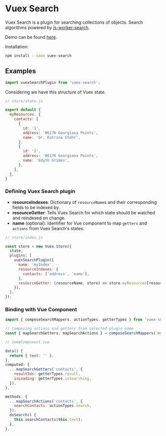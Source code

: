# Vuex Search

Vuex Search is a plugin for searching collections of objects. Search algorithms powered by [js-worker-search](https://github.com/bvaughn/js-worker-search).

Demo can be found [here]().

Installation:

```bash
npm install --save vuex-search
```

## Examples

```javascript
import vuexSearchPlugin from 'vuex-search';
```

Considering we have this structure of Vuex state.

```javascript
// store/state.js

export default {
  myResources: {
    contacts: [
      {
        id: '1',
        address: '06176 Georgiana Points',
        name: 'Dr. Katrina Stehr',
      },
      {
        id: '2',
        address: '06176 Georgiana Points',
        name: 'Edyth Grimes',
      },
    ],
  },
}
```

### Defining Vuex Search plugin

* __resourceIndexes__: Dictionary of `resourceName`s and their corresponding fields to be indexed by.
* __resourceGetter__: Tells Vuex Search for which state should be watched and reindexed on change.
* __name__ (optional): Identifier for Vue component to map `getters` and `actions` from Vuex Search's states.

```javascript
// store/index.js

const store = new Vuex.Store({
  state,
  plugins: [
    vuexSearchPlugin({
      name: 'myIndex',
      resourceIndexes: {
        contacts: ['address', 'name'],
      },
      resourceGetter: (resourceName, store) => store.myResources[resourceName],
    }),
  ],
});
```

### Binding with Vue Component

```javascript
import { composeSearchMappers, actionTypes, getterTypes } from 'vuex-search';

// Composing actions and getters from selected plugin name
const { mapSearchGetters, mapSearchActions } = composeSearchMappers('myIndex');
```

```javascript
// SomeComponent.vue

data() {
  return { text: '' },
},
computed: {
  ...mapSearchGetters('contacts', {
    resultIds: getterTypes.result,
    isLoading: getterTypes.isSearching,
  }),
},

methods: {
  ...mapSearchActions('contacts', {
    searchContacts: actionTypes.search,
  }),
  doSearch() {
    this.searchContacts(this.text);
  },
},
```